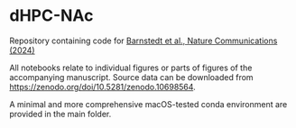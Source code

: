 # dHPC-NAc
Repository containing code for [Barnstedt et al., Nature Communications (2024)](https://www.nature.com/articles/s41467-024-47361-x)

All notebooks relate to individual figures or parts of figures of the accompanying manuscript. Source data can be downloaded from  https://zenodo.org/doi/10.5281/zenodo.10698564.

A minimal and more comprehensive macOS-tested conda environment are provided in the main folder.
